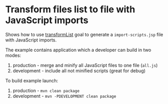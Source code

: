 # Transform files list to file with JavaScript imports
Shows how to use [transformList](http://directory-content-maven-plugin.projects.gabrys.biz/LATEST/transformList-mojo.html) goal to generate a `import-scripts.jsp` file with JavaScript imports.

The example contains application which a developer can build in two modes:

1. production - merge and minify all JavaScript files to one file (`all.js`)
2. development - include all not minified scripts (great for debug)

To build example launch:

1. production - `mvn clean package`
2. development - `mvn -PDEVELOPMENT clean package`